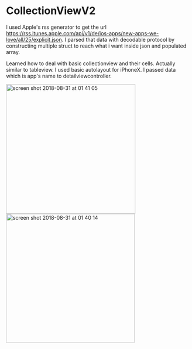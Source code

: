 # CollectionViewV2


I used Apple's rss generator to get the url https://rss.itunes.apple.com/api/v1/de/ios-apps/new-apps-we-love/all/25/explicit.json. I parsed that data with decodable protocol by constructing multiple struct to reach what i want inside json and populated array.

Learned how to deal with basic collectionview and their cells. Actually similar to tableview. I used basic autolayout for iPhoneX. I passed data which is app's name to detailviewcontroller.


<img width="353" alt="screen shot 2018-08-31 at 01 41 05" src="https://user-images.githubusercontent.com/19523827/44883197-0062b500-acbf-11e8-9780-d921ad830b64.png">               <img width="351" alt="screen shot 2018-08-31 at 01 40 14" src="https://user-images.githubusercontent.com/19523827/44883206-09538680-acbf-11e8-8bc1-0e4f6e34da4d.png">


